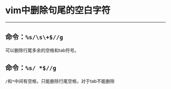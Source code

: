#   vim中删除句尾的空白字符

---

##	命令：`%s/\s\+$//g`
可以删除行尾多余的空格和tab符号。

##	命令：`%s/ *$//g`
`/`和`*`中间有空格，只能删除行尾空格，对于tab不能删除
